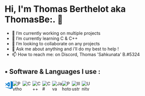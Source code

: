 # Hi, I'm Thomas Berthelot aka ThomasBe:. 👋


- 🔭 I’m currently working on multiple projects
- 🌱 I’m currently learning C & C++ 
- 👯 I’m looking to collaborate on any projects
- 💬 Ask me about anything and i'll do my best to help !
- 📫 How to reach me: on Discord, Thomas 'Sahkunata' B.#5324

## • Software & Languages I use :

<img align="left" alt="Visual Studio Code" width="26px" src="https://raw.githubusercontent.com/github/explore/80688e429a7d4ef2fca1e82350fe8e3517d3494d/topics/visual-studio-code/visual-studio-code.png" />
<img align="left" alt="Python" width="32px" height="32px" src="https://img.icons8.com/color/2x/python.png" />
<img align="left" alt="C" width="32px" height="32px" src="https://img.icons8.com/color/2x/c-programming.png" />
<img align="left" alt="C++" width="32px" height="32px" src="https://img.icons8.com/color/2x/c-plus-plus-logo.png" />
<img align="left" alt="C#" width="32px" height="32px" src="https://img.icons8.com/color/2x/c-sharp-logo.png" />
<img align="left" alt="Java" width="32px" height="32px" src="https://img.icons8.com/color/2x/java-coffee-cup-logo.png" />
<img align="left" alt="Photoshop" width="32px" height="32px" src="https://img.icons8.com/color/2x/adobe-photoshop.png" />
<img align="left" alt="Illustrator" width="32px" height="32px" src="https://img.icons8.com/color/2x/adobe-illustrator.png" />
<img align="left" alt="Unity 3D" width="32px" height="32px" src="https://img.icons8.com/ios-filled/2x/unity.png" />

